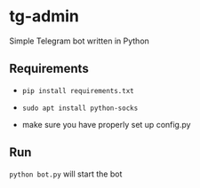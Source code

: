 # tg-admin
Simple Telegram bot written in Python

## Requirements
- `pip install requirements.txt`
  
- `sudo apt install python-socks`
- make sure you have properly set up config.py
## Run
`python bot.py` will start the bot
